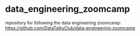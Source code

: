 # data_engineering_zoomcamp
repository for following the data engineering zoomcamp: https://github.com/DataTalksClub/data-engineering-zoomcamp
